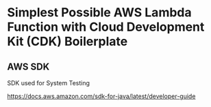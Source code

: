 # Simplest Possible AWS Lambda Function with Cloud Development Kit (CDK) Boilerplate


## AWS SDK

SDK used for System Testing

https://docs.aws.amazon.com/sdk-for-java/latest/developer-guide